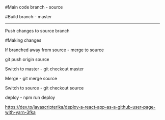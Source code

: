 
#Main code branch - source

#Build branch - master

----------

Push changes to source branch

#Making changes

If branched away from source - merge to source

git push origin source

Switch to master - git checkout master

Merge - git merge source

Switch to source - git checkout source

deploy - npm run deploy


https://dev.to/javascripterika/deploy-a-react-app-as-a-github-user-page-with-yarn-3fka
